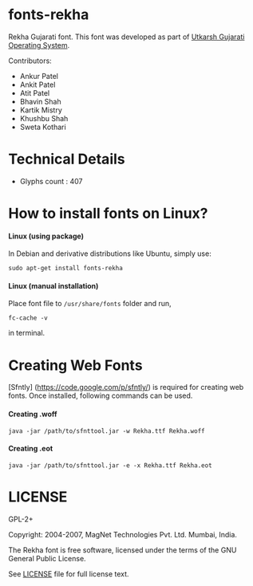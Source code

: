 fonts-rekha
===========

Rekha Gujarati font. This font was developed as part of [Utkarsh Gujarati Operating System](http://www.utkarsh.org).

Contributors:
* Ankur Patel
* Ankit Patel
* Atit Patel
* Bhavin Shah
* Kartik Mistry
* Khushbu Shah
* Sweta Kothari

Technical Details
=================
* Glyphs count : 407

How to install fonts on Linux?
===================================
#### Linux (using package)

In Debian and derivative distributions like Ubuntu, simply use:

```
sudo apt-get install fonts-rekha
```

#### Linux (manual installation)

Place font file to ```/usr/share/fonts``` folder and run,

```
fc-cache -v
```
in terminal.


Creating Web Fonts
==================
[Sfntly] (https://code.google.com/p/sfntly/) is required for creating web fonts. Once installed, following commands can be used.

#### Creating .woff
```
java -jar /path/to/sfnttool.jar -w Rekha.ttf Rekha.woff
```

#### Creating .eot
```
java -jar /path/to/sfnttool.jar -e -x Rekha.ttf Rekha.eot
```

LICENSE
=======
GPL-2+

Copyright: 2004-2007, MagNet Technologies Pvt. Ltd. Mumbai, India.

The Rekha font is free software, licensed under the terms of the GNU General
Public License.

See [LICENSE](https://github.com/kartikm/fonts-rekha/blob/master/LICENSE) file for full license text.
